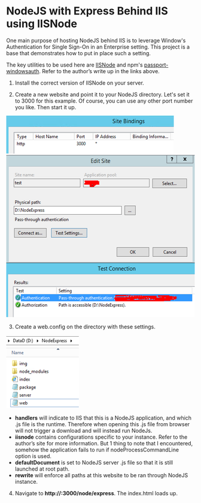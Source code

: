 NodeJS with Express Behind IIS using IISNode
==================================
One main purpose of hosting NodeJS behind IIS is to leverage Window's Authentication for Single Sign-On in an Enterprise setting. This project is a base that demonstrates how to put in place such a setting.

The key utilities to be used here are [IISNode](https://github.com/tjanczuk/iisnode/blob/master/README.md) and npm's <a href="https://www.npmjs.com/package/passport-windowsauth" target="_blank">passport-windowsauth</a>. Refer to the author’s write up in the links above.

1. Install the correct version of IISNode on your server.

2. Create a new website and point it to your NodeJS directory.
Let's set it to 3000 for this example. Of course, you can use any other port number you like.
Then start it up.
<img height="101px" width="448px" src="https://github.com/Kyeo1983/NodeJS-with-Express-Behind-IIS-with-IISNode/blob/master/readmeImg/Snap16.png"/>
<img height="433px" width="529px" src="https://github.com/Kyeo1983/NodeJS-with-Express-Behind-IIS-with-IISNode/blob/master/readmeImg/Snap10.png"/>

3. Create a web.config on the directory with these settings.
<img height="195px" width="194px" src="https://github.com/Kyeo1983/NodeJS-with-Express-Behind-IIS-with-IISNode/blob/master/readmeImg/Snap11.png"/>

  * __handlers__ will indicate to IIS that this is a NodeJS application, and which .js file is the runtime. Therefore when opening this .js file from browser will not trigger a download and will instead run NodeJs.
  * __iisnode__ contains configurations specific to your instance. Refer to the author’s site for more information. But 1 thing to note that I encountered, somehow the application fails to run if nodeProcessCommandLine option is used.
  * __defaultDocument__ is set to NodeJS server .js file so that it is still launched at root path.
  * __rewrite__ will enforce all paths at this website to be ran through NodeJS instance.

4. Navigate to __http://<server>:3000/node/express__. The index.html loads up.
